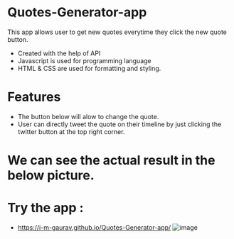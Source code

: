 # Quotes-Generator-app
This app allows user to get new quotes everytime they click the new quote button.
* Created with the help of API
* Javascript is used for programming language
* HTML & CSS are used for formatting and styling.
# Features
* The button below will alow to change the quote.
* User can directly tweet the quote on their timeline by just clicking the twitter button at the top right corner.
# We can see the actual result in the below picture.
# Try the app : 
* https://i-m-gaurav.github.io/Quotes-Generator-app/
![image](https://user-images.githubusercontent.com/68615047/196364740-dfb36ec7-9a75-4e98-a9ba-fe3599a16b5b.png)

